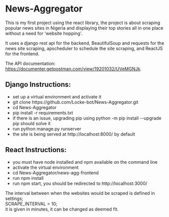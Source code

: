 # News-Aggregator
This is my first project using the react library, the project is about scraping popular news sites in Nigeria and displaying their top stories all in one place without a need for 'website hopping'.

It uses a django rest api for the backend, BeautifulSoup and requests for the news site scraping, apscheduler to schedule the site scraping, and ReactJS for the frontend.

The API documentation: https://documenter.getpostman.com/view/19201032/UVeMGNJk.

<h2>Django Instructions:</h2>
<ul>
    <li>set up a virtual environment and activate it</li>
    <li>git clone https://github.com/Locke-bot/News-Aggregator.git</li>
    <li>cd News-Aggregator</li>
    <li>pip install -r requirements.txt</li>
    <li>if there is an issue, upgrading pip using python -m pip install --upgrade pip should solve it</li>
    <li>run python manage.py runserver</li>
    <li>the site is being served at http://localhost:8000/ by default</li>
</ul>

<h2>React Instructions:</h2>
<ul>
    <li>you must have node installed and npm available on the command line</li>
    <li>activate the virtual environment</li>
    <li>cd News-Aggregator/news-agg-frontend</li>
    <li>run npm install</li>
    <li>run npm start, you should be redirected to http://localhost:3000/</li>
</ul>


The interval between when the websites would be scraped is defined in settings;<br/>
SCRAPE_INTERVAL = 10;
<br/>it is given in minutes, it can be changed as deemed fit.
